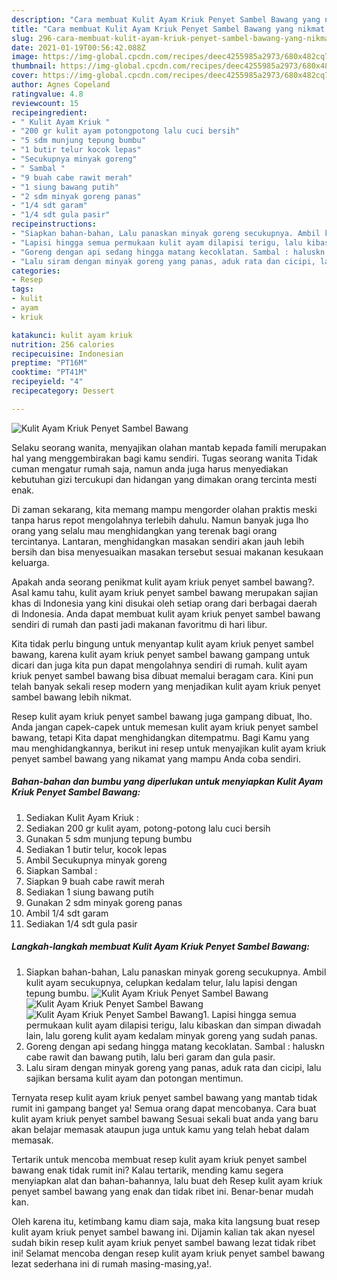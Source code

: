 ```yaml
---
description: "Cara membuat Kulit Ayam Kriuk Penyet Sambel Bawang yang nikmat dan Mudah Dibuat"
title: "Cara membuat Kulit Ayam Kriuk Penyet Sambel Bawang yang nikmat dan Mudah Dibuat"
slug: 296-cara-membuat-kulit-ayam-kriuk-penyet-sambel-bawang-yang-nikmat-dan-mudah-dibuat
date: 2021-01-19T00:56:42.088Z
image: https://img-global.cpcdn.com/recipes/deec4255985a2973/680x482cq70/kulit-ayam-kriuk-penyet-sambel-bawang-foto-resep-utama.jpg
thumbnail: https://img-global.cpcdn.com/recipes/deec4255985a2973/680x482cq70/kulit-ayam-kriuk-penyet-sambel-bawang-foto-resep-utama.jpg
cover: https://img-global.cpcdn.com/recipes/deec4255985a2973/680x482cq70/kulit-ayam-kriuk-penyet-sambel-bawang-foto-resep-utama.jpg
author: Agnes Copeland
ratingvalue: 4.8
reviewcount: 15
recipeingredient:
- " Kulit Ayam Kriuk "
- "200 gr kulit ayam potongpotong lalu cuci bersih"
- "5 sdm munjung tepung bumbu"
- "1 butir telur kocok lepas"
- "Secukupnya minyak goreng"
- " Sambal "
- "9 buah cabe rawit merah"
- "1 siung bawang putih"
- "2 sdm minyak goreng panas"
- "1/4 sdt garam"
- "1/4 sdt gula pasir"
recipeinstructions:
- "Siapkan bahan-bahan, Lalu panaskan minyak goreng secukupnya. Ambil kulit ayam secukupnya, celupkan kedalam telur, lalu lapisi dengan tepung bumbu."
- "Lapisi hingga semua permukaan kulit ayam dilapisi terigu, lalu kibaskan dan simpan diwadah lain, lalu goreng kulit ayam kedalam minyak goreng yang sudah panas."
- "Goreng dengan api sedang hingga matang kecoklatan. Sambal : haluskn cabe rawit dan bawang putih, lalu beri garam dan gula pasir."
- "Lalu siram dengan minyak goreng yang panas, aduk rata dan cicipi, lalu sajikan bersama kulit ayam dan potongan mentimun."
categories:
- Resep
tags:
- kulit
- ayam
- kriuk

katakunci: kulit ayam kriuk 
nutrition: 256 calories
recipecuisine: Indonesian
preptime: "PT16M"
cooktime: "PT41M"
recipeyield: "4"
recipecategory: Dessert

---
```



![Kulit Ayam Kriuk Penyet Sambel Bawang](https://img-global.cpcdn.com/recipes/deec4255985a2973/680x482cq70/kulit-ayam-kriuk-penyet-sambel-bawang-foto-resep-utama.jpg)

Selaku seorang wanita, menyajikan olahan mantab kepada famili merupakan hal yang menggembirakan bagi kamu sendiri. Tugas seorang  wanita Tidak cuman mengatur rumah saja, namun anda juga harus menyediakan kebutuhan gizi tercukupi dan hidangan yang dimakan orang tercinta mesti enak.

Di zaman  sekarang, kita memang mampu mengorder olahan praktis meski tanpa harus repot mengolahnya terlebih dahulu. Namun banyak juga lho orang yang selalu mau menghidangkan yang terenak bagi orang tercintanya. Lantaran, menghidangkan masakan sendiri akan jauh lebih bersih dan bisa menyesuaikan masakan tersebut sesuai makanan kesukaan keluarga. 



Apakah anda seorang penikmat kulit ayam kriuk penyet sambel bawang?. Asal kamu tahu, kulit ayam kriuk penyet sambel bawang merupakan sajian khas di Indonesia yang kini disukai oleh setiap orang dari berbagai daerah di Indonesia. Anda dapat membuat kulit ayam kriuk penyet sambel bawang sendiri di rumah dan pasti jadi makanan favoritmu di hari libur.

Kita tidak perlu bingung untuk menyantap kulit ayam kriuk penyet sambel bawang, karena kulit ayam kriuk penyet sambel bawang gampang untuk dicari dan juga kita pun dapat mengolahnya sendiri di rumah. kulit ayam kriuk penyet sambel bawang bisa dibuat memalui beragam cara. Kini pun telah banyak sekali resep modern yang menjadikan kulit ayam kriuk penyet sambel bawang lebih nikmat.

Resep kulit ayam kriuk penyet sambel bawang juga gampang dibuat, lho. Anda jangan capek-capek untuk memesan kulit ayam kriuk penyet sambel bawang, tetapi Kita dapat menghidangkan ditempatmu. Bagi Kamu yang mau menghidangkannya, berikut ini resep untuk menyajikan kulit ayam kriuk penyet sambel bawang yang nikamat yang mampu Anda coba sendiri.

<!--inarticleads1-->

##### Bahan-bahan dan bumbu yang diperlukan untuk menyiapkan Kulit Ayam Kriuk Penyet Sambel Bawang:

1. Sediakan  Kulit Ayam Kriuk :
1. Sediakan 200 gr kulit ayam, potong-potong lalu cuci bersih
1. Gunakan 5 sdm munjung tepung bumbu
1. Sediakan 1 butir telur, kocok lepas
1. Ambil Secukupnya minyak goreng
1. Siapkan  Sambal :
1. Siapkan 9 buah cabe rawit merah
1. Sediakan 1 siung bawang putih
1. Gunakan 2 sdm minyak goreng panas
1. Ambil 1/4 sdt garam
1. Sediakan 1/4 sdt gula pasir




<!--inarticleads2-->

##### Langkah-langkah membuat Kulit Ayam Kriuk Penyet Sambel Bawang:

1. Siapkan bahan-bahan, Lalu panaskan minyak goreng secukupnya. Ambil kulit ayam secukupnya, celupkan kedalam telur, lalu lapisi dengan tepung bumbu.
<img src="https://img-global.cpcdn.com/steps/afe727c63157e108/160x128cq70/kulit-ayam-kriuk-penyet-sambel-bawang-langkah-memasak-1-foto.jpg" alt="Kulit Ayam Kriuk Penyet Sambel Bawang"><img src="https://img-global.cpcdn.com/steps/4a2fdbf01ffe4098/160x128cq70/kulit-ayam-kriuk-penyet-sambel-bawang-langkah-memasak-1-foto.jpg" alt="Kulit Ayam Kriuk Penyet Sambel Bawang"><img src="https://img-global.cpcdn.com/steps/84ab5c6b13a1fd7e/160x128cq70/kulit-ayam-kriuk-penyet-sambel-bawang-langkah-memasak-1-foto.jpg" alt="Kulit Ayam Kriuk Penyet Sambel Bawang">1. Lapisi hingga semua permukaan kulit ayam dilapisi terigu, lalu kibaskan dan simpan diwadah lain, lalu goreng kulit ayam kedalam minyak goreng yang sudah panas.
1. Goreng dengan api sedang hingga matang kecoklatan. Sambal : haluskn cabe rawit dan bawang putih, lalu beri garam dan gula pasir.
1. Lalu siram dengan minyak goreng yang panas, aduk rata dan cicipi, lalu sajikan bersama kulit ayam dan potongan mentimun.




Ternyata resep kulit ayam kriuk penyet sambel bawang yang mantab tidak rumit ini gampang banget ya! Semua orang dapat mencobanya. Cara buat kulit ayam kriuk penyet sambel bawang Sesuai sekali buat anda yang baru akan belajar memasak ataupun juga untuk kamu yang telah hebat dalam memasak.

Tertarik untuk mencoba membuat resep kulit ayam kriuk penyet sambel bawang enak tidak rumit ini? Kalau tertarik, mending kamu segera menyiapkan alat dan bahan-bahannya, lalu buat deh Resep kulit ayam kriuk penyet sambel bawang yang enak dan tidak ribet ini. Benar-benar mudah kan. 

Oleh karena itu, ketimbang kamu diam saja, maka kita langsung buat resep kulit ayam kriuk penyet sambel bawang ini. Dijamin kalian tak akan nyesel sudah bikin resep kulit ayam kriuk penyet sambel bawang lezat tidak ribet ini! Selamat mencoba dengan resep kulit ayam kriuk penyet sambel bawang lezat sederhana ini di rumah masing-masing,ya!.

